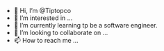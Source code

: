 - 👋 Hi, I’m @Tiptopco
- 👀 I’m interested in ...
- 🌱 I’m currently learning tp be a software engineer.
- 💞️ I’m looking to collaborate on ...
- 📫 How to reach me ...

<!---
Tiptopco/Tiptopco is a ✨ special ✨ repository because its `README.md` (this file) appears on your GitHub profile.
You can click the Preview link to take a look at your changes.
--->

